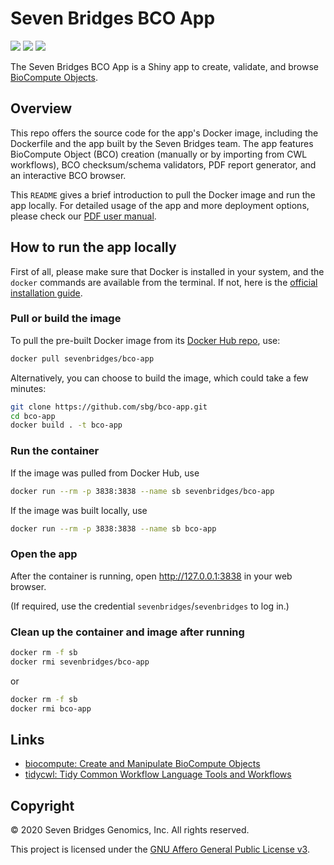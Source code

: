 # Seven Bridges BCO App

[![](https://img.shields.io/docker/cloud/build/sevenbridges/bco-app.svg)](https://hub.docker.com/r/sevenbridges/bco-app/builds)
[![](https://images.microbadger.com/badges/version/sevenbridges/bco-app.svg)](https://microbadger.com/images/sevenbridges/bco-app)
[![](https://img.shields.io/docker/pulls/sevenbridges/bco-app.svg)](https://hub.docker.com/r/sevenbridges/bco-app)

The Seven Bridges BCO App is a Shiny app to create, validate, and browse [BioCompute Objects](https://biocomputeobject.org/).

## Overview

This repo offers the source code for the app's Docker image, including the Dockerfile and the app built by the Seven Bridges team. The app features BioCompute Object (BCO) creation (manually or by importing from CWL workflows), BCO checksum/schema validators, PDF report generator, and an interactive BCO browser.

This `README` gives a brief introduction to pull the Docker image and run the app locally. For detailed usage of the app and more deployment options, please check our [PDF user manual](https://sbg.github.io/bco-app/bco-app-user-manual.pdf).

## How to run the app locally

First of all, please make sure that Docker is installed in your system, and the `docker` commands are available from the terminal. If not, here is the [official installation guide](https://docs.docker.com/install/).

### Pull or build the image

To pull the pre-built Docker image from its [Docker Hub repo](https://hub.docker.com/r/sevenbridges/bco-app), use:

```bash
docker pull sevenbridges/bco-app
```

Alternatively, you can choose to build the image, which could take a few minutes:

```bash
git clone https://github.com/sbg/bco-app.git
cd bco-app
docker build . -t bco-app
```

### Run the container

If the image was pulled from Docker Hub, use

```bash
docker run --rm -p 3838:3838 --name sb sevenbridges/bco-app
```

If the image was built locally, use

```bash
docker run --rm -p 3838:3838 --name sb bco-app
```

### Open the app

After the container is running, open http://127.0.0.1:3838 in your web browser.

(If required, use the credential `sevenbridges`/`sevenbridges` to log in.)

### Clean up the container and image after running

```bash
docker rm -f sb
docker rmi sevenbridges/bco-app
```

or

```bash
docker rm -f sb
docker rmi bco-app
```

## Links

- [biocompute: Create and Manipulate BioCompute Objects](https://cran.r-project.org/package=biocompute)
- [tidycwl: Tidy Common Workflow Language Tools and Workflows](https://cran.r-project.org/package=tidycwl)

## Copyright

© 2020 Seven Bridges Genomics, Inc. All rights reserved.

This project is licensed under the [GNU Affero General Public License v3](LICENSE).
